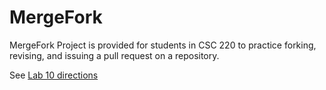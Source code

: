 # MergeFork

MergeFork Project is provided for students in CSC 220 to practice forking, revising, and issuing a pull request on a repository.

See [Lab 10 directions](http://raider.mountunion.edu/csc/CSC220/Spring2016/Labs/Lab10/index.htm)
